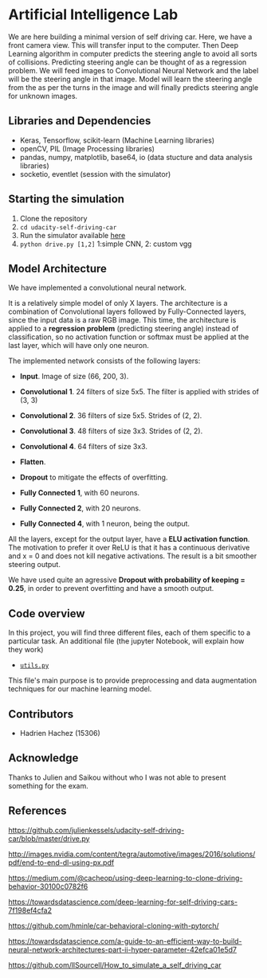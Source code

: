 # Artificial Intelligence Lab

We are here building a minimal version of self driving car. Here, we have a front camera view. This will transfer input to the computer. Then Deep Learning algorithm in computer predicts the steering angle to avoid all sorts of collisions. Predicting steering angle can be thought of as a regression problem. We will feed images to Convolutional Neural Network and the label will be the steering angle in that image. Model will learn the steering angle from the as per the turns in the image and will finally predicts steering angle for unknown images.

## Libraries and Dependencies

- Keras, Tensorflow, scikit-learn (Machine Learning libraries)
- openCV, PIL (Image Processing libraries)
- pandas, numpy, matplotlib, base64, io (data stucture and data analysis libraries)
- socketio, eventlet (session with the simulator)

## Starting the simulation

1. Clone the repository
2. `cd udacity-self-driving-car`
3. Run the simulator available [here](https://github.com/udacity/self-driving-car-sim)
4. `python drive.py [1,2]` 1:simple CNN, 2: custom vgg

## Model Architecture

We have implemented a convolutional neural network.

It is a relatively simple model of only X layers.
The architecture is a combination of Convolutional layers followed by Fully-Connected layers, since the input data is a raw RGB image.
This time, the architecture is applied to a **regression problem** (predicting
steering angle) instead of classification, so no activation function
or softmax must be applied at the last layer, which will have only one neuron.

The implemented network consists of the following layers:

- **Input**. Image of size (66, 200, 3).
- **Convolutional 1**. 24 filters of size 5x5. The filter is applied with strides of (3, 3)
- **Convolutional 2**. 36 filters of size 5x5. Strides of (2, 2).
- **Convolutional 3**. 48 filters of size 3x3. Strides of (2, 2).
- **Convolutional 4**. 64 filters of size 3x3.

- **Flatten**.
- **Dropout** to mitigate the effects of overfitting.

- **Fully Connected 1**, with 60 neurons.
- **Fully Connected 2**, with 20 neurons.
- **Fully Connected 4**, with 1 neuron, being the output.

All the layers, except for the output layer, have a **ELU activation function**.
The motivation to prefer it over ReLU is that it has a continuous derivative
and x = 0 and does not kill negative activations. The result is a bit smoother
steering output.

We have used quite an agressive **Dropout with probability of keeping = 0.25**,
in order to prevent overfitting and have a smooth output.

## Code overview

In this project, you will find three different files, each of them specific to a particular task. An additional file (the jupyter Notebook, will explain how they work)

- [`utils.py`](utils.py)

This file's main purpose is to provide preprocessing and data augmentation techniques for our machine learning model.

## Contributors

- Hadrien Hachez (15306)


## Acknowledge

Thanks to Julien and Saikou without who I was not able to present something for the exam.

## References

https://github.com/julienkessels/udacity-self-driving-car/blob/master/drive.py

http://images.nvidia.com/content/tegra/automotive/images/2016/solutions/pdf/end-to-end-dl-using-px.pdf

https://medium.com/@cacheop/using-deep-learning-to-clone-driving-behavior-30100c0782f6

https://towardsdatascience.com/deep-learning-for-self-driving-cars-7f198ef4cfa2

https://github.com/hminle/car-behavioral-cloning-with-pytorch/

https://towardsdatascience.com/a-guide-to-an-efficient-way-to-build-neural-network-architectures-part-ii-hyper-parameter-42efca01e5d7

https://github.com/llSourcell/How_to_simulate_a_self_driving_car
